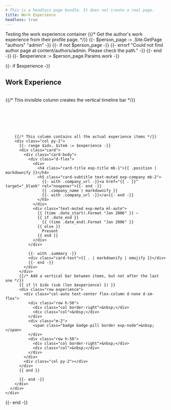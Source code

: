 ```yaml
---
# This is a headless page bundle. It does not create a real page.
title: Work Experience
headless: true
---
```


<div class="container">
    Testing the work experience container
  {{/* Get the author's work experience from their profile page. */}}
  {{- $person_page := .Site.GetPage "authors" "admin" -}}
  {{- if not $person_page -}}
    {{- errorf "Could not find author page at content/authors/admin. Please check the path." -}}
  {{- end -}}
  {{- $experience := $person_page.Params.work -}}

  {{- if $experience -}}
  <div class="row">
    <div class="col-lg-12">
      <h2 class="text-center">Work Experience</h2>
      <br>
    </div>
  </div>
  <div class="row">
    <div class="col-lg-12">
      <div class="row experience">
        {{/* This invisible column creates the vertical timeline bar */}}
        <div class="col-auto text-center flex-column d-none d-sm-flex">
          <div class="row h-50">
            <div class="col border-right">&nbsp;</div>
            <div class="col">&nbsp;</div>
          </div>
          <div class="m-2">
            <span class="badge badge-pill border exp-node">&nbsp;</span>
          </div>
          <div class="row h-50">
            <div class="col border-right">&nbsp;</div>
            <div class="col">&nbsp;</div>
          </div>
        </div>

        {{/* This column contains all the actual experience items */}}
        <div class="col py-2">
          {{- range $idx, $item := $experience -}}
          <div class="card">
            <div class="card-body">
              <div class="d-flex">
                <div>
                  <h4 class="card-title exp-title mb-1">{{ .position | markdownify }}</h4>
                  <h5 class="card-subtitle text-muted exp-company mb-2">
                    {{- with .company_url -}}<a href="{{ . }}" target="_blank" rel="noopener">{{- end -}}
                    {{ .company_name | markdownify }}
                    {{- with .company_url -}}</a>{{- end -}}
                  </h5>
                </div>
                <div class="text-muted exp-meta ml-auto">
                  {{ (time .date_start).Format "Jan 2006" }} – 
                  {{ if .date_end }}
                    {{ (time .date_end).Format "Jan 2006" }}
                  {{ else }}
                    Present
                  {{ end }}
                </div>
              </div>

              {{- with .summary -}}
              <div class="card-text">{{ . | markdownify | emojify }}</div>
              {{- end -}}
            </div>
          </div>
          {{/* Add a vertical bar between items, but not after the last one */}}
          {{ if lt $idx (sub (len $experience) 1) }}
          <div class="row experience">
            <div class="col-auto text-center flex-column d-none d-sm-flex">
              <div class="row h-50">
                <div class="col border-right">&nbsp;</div>
                <div class="col">&nbsp;</div>
              </div>
              <div class="m-2">
                <span class="badge badge-pill border exp-node">&nbsp;</span>
              </div>
              <div class="row h-50">
                <div class="col border-right">&nbsp;</div>
                <div class="col">&nbsp;</div>
              </div>
            </div>
            <div class="col py-2"></div>
          </div>
          {{ end }}

          {{- end -}}
        </div>
      </div>
    </div>
  </div>
  {{- end -}}
</div>